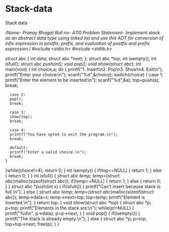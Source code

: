 # Stack-data
Stack data


/*Name- Pranay Bhagat
Roll no- A110
Problem Statement- Implement stack as an abstract data type using linked list and use this ADT for conversion of infix expression to postfix, prefix, and evaluation of postfix and prefix expression.*/
#include <stdio.h>
#include <stdlib.h> 

struct abc
{
 int data;
 struct abc *next;
}; 
struct abc *top;
int isempty();
int isfull();
struct abc *push(int);
void pop();
void show(struct abc*);
int main(void) 
{
  int choice,a;
  do
  {
    printf("1. Insert\n2. Pop\n3. Show\n4. Exit\n");
    printf("Enter your choice:\n");
    scanf("%d",&choice);
    switch(choice)
    {
      case 1:
      printf("Enter the element to be inserted:\n");
      scanf("%d",&a);
      top=push(a);
      break;

      case 2:
      pop();
      break;

      case 3:
      show(top);
      break;

      case 4:
      printf("You have opted to exit the program.\n");
      break;

      default:
      printf("Enter a valid choice.\n");
      break;
    }
  }while(choice!=4);
  return 0;
}
int isempty()
{
  if(top==NULL)
  {
    return 1;
  }
  else
  {
    return 0;
  }
}
int isfull()
{
  struct abc *temp;
  temp=(struct abc*)malloc(sizeof(struct abc));
  if(temp==NULL)
  {
    return 1;
  }
  else
  {
    return 0;
  }
}
struct abc *push(int x)
{
  if(isfull())
  {
    printf("Can't insert because stack is full.\n");
  }
  else
  {
    struct abc *temp;
    temp=(struct abc*)malloc(sizeof(struct abc));
    temp->data=x;
    temp->next=top;
    top=temp;
    printf("Element is inserted.\n");
  }
  return top;
}
void show(struct abc *top)
{
  struct abc *p;
  p=top;
   printf("Elements in the stack are:\n");
  while(p!=NULL)
  {
    printf("%d\n", p->data);
    p=p->next;
  }
}
void pop()
{
  if(isempty())
  {
    printf("The stack is already empty.\n");
  }
  else
  {
    struct abc *p;
    p=top;
    top=top->next;
    free(p);
  }
}
